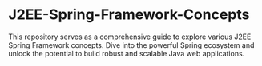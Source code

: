 # J2EE-Spring-Framework-Concepts
This repository serves as a comprehensive guide to explore various J2EE Spring Framework concepts. Dive into the powerful Spring ecosystem and unlock the potential to build robust and scalable Java web applications.
